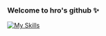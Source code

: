 ### Welcome to hro's github ✨

<!--
**hro19/hro19** is a ✨ _special_ ✨ repository because its `README.md` (this file) appears on your GitHub profile.

Here are some ideas to get you started:

- 🔭 I’m currently working on ...
- 🌱 I’m currently learning ...
- 👯 I’m looking to collaborate on ...
- 🤔 I’m looking for help with ...
- 💬 Ask me about ...
- 📫 How to reach me: ...
- 😄 Pronouns: ...
- ⚡ Fun fact: ...
-->

[![My Skills](https://skillicons.dev/icons?i=js,html,css,astro,bitbucket,bootstrap,bun,cloudflare,discord,docker,express,figma,firebase,github,graphql,ai,jest,jquery,laravel,materialui,mongodb,mysql,netlify,nextjs,nginx,nodejs,notion,npm,nuxtjs,ps,php,pinia,postgres,postman,powershell,prisma,py,rails,ruby,sass,sqlite,sublime,supabase,tailwind,twitter,ts,vercel,vite,vitest,vscode,vuetify,windows,wordpress,workers,xd)](https://skillicons.dev)
